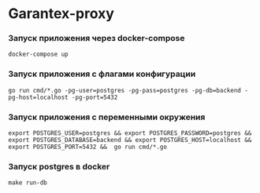 # Garantex-proxy

### Запуск приложения через docker-compose

```
docker-compose up
```

### Запуск приложения c флагами конфигурации
```
go run cmd/*.go -pg-user=postgres -pg-pass=postgres -pg-db=backend -pg-host=localhost -pg-port=5432
```
####

### Запуск приложения c переменными окружения
```
export POSTGRES_USER=postgres && export POSTGRES_PASSWORD=postgres && export POSTGRES_DATABASE=backend && export POSTGRES_HOST=localhost && export POSTGRES_PORT=5432 &&  go run cmd/*.go
```

### Запуск postgres в docker

```
make run-db
```
